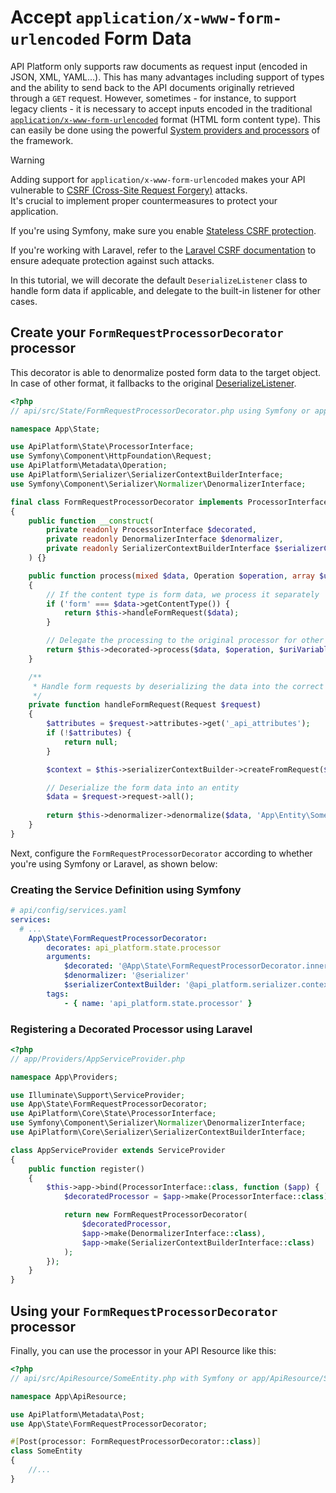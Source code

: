 # Accept `application/x-www-form-urlencoded` Form Data

API Platform only supports raw documents as request input (encoded in JSON, XML, YAML...). This has many advantages
including support of types and the ability to send back to the API documents originally retrieved through a `GET` request.
However, sometimes - for instance, to support legacy clients - it is necessary to accept inputs encoded in the traditional
[`application/x-www-form-urlencoded`](https://www.w3.org/TR/html401/interact/forms.html#h-17.13.4.1) format
(HTML form content type). This can easily be done using the powerful [System providers and processors](extending.md#system-providers-and-processors)
of the framework.

> [!WARNING]  
> Adding support for `application/x-www-form-urlencoded` makes your API vulnerable to [CSRF (Cross-Site Request Forgery)](https://www.owasp.org/index.php/Cross-Site_Request_Forgery_(CSRF)) attacks.  
> It's crucial to implement proper countermeasures to protect your application.
>
> If you're using Symfony, make sure you enable [Stateless CSRF protection](https://symfony.com/blog/new-in-symfony-7-2-stateless-csrf).  
>
> If you're working with Laravel, refer to the [Laravel CSRF documentation](https://laravel.com/docs/csrf) to ensure
> adequate protection against such attacks.

In this tutorial, we will decorate the default `DeserializeListener` class to handle form data if applicable, and delegate to the built-in listener for other cases.

## Create your `FormRequestProcessorDecorator` processor

This decorator is able to denormalize posted form data to the target object. In case of other format, it fallbacks to the original [DeserializeListener](https://github.com/api-platform/core/blob/91dc2a4d6eeb79ea8dec26b41e800827336beb1a/src/Bridge/Symfony/Bundle/Resources/config/api.xml#L85-L91).

```php
<?php
// api/src/State/FormRequestProcessorDecorator.php using Symfony or app/State/FormRequestProcessorDecorator.php using Laravel

namespace App\State;

use ApiPlatform\State\ProcessorInterface;
use Symfony\Component\HttpFoundation\Request;
use ApiPlatform\Metadata\Operation;
use ApiPlatform\Serializer\SerializerContextBuilderInterface;
use Symfony\Component\Serializer\Normalizer\DenormalizerInterface;

final class FormRequestProcessorDecorator implements ProcessorInterface
{
    public function __construct(
        private readonly ProcessorInterface $decorated,
        private readonly DenormalizerInterface $denormalizer,
        private readonly SerializerContextBuilderInterface $serializerContextBuilder
    ) {}

    public function process(mixed $data, Operation $operation, array $uriVariables = [], array $context = []): mixed
    {
        // If the content type is form data, we process it separately
        if ('form' === $data->getContentType()) {
            return $this->handleFormRequest($data);
        }

        // Delegate the processing to the original processor for other cases
        return $this->decorated->process($data, $operation, $uriVariables, $context);
    }

    /**
     * Handle form requests by deserializing the data into the correct entity
     */
    private function handleFormRequest(Request $request)
    {
        $attributes = $request->attributes->get('_api_attributes');
        if (!$attributes) {
            return null;
        }

        $context = $this->serializerContextBuilder->createFromRequest($request, false, $attributes);

        // Deserialize the form data into an entity
        $data = $request->request->all();
        
        return $this->denormalizer->denormalize($data, 'App\Entity\SomeEntity', null, $context);
    }
}
```

Next, configure the `FormRequestProcessorDecorator` according to whether you're using Symfony or Laravel, as shown below:

### Creating the Service Definition using Symfony

```yaml
# api/config/services.yaml
services:
  # ...
    App\State\FormRequestProcessorDecorator:
        decorates: api_platform.state.processor
        arguments:
            $decorated: '@App\State\FormRequestProcessorDecorator.inner'
            $denormalizer: '@serializer'
            $serializerContextBuilder: '@api_platform.serializer.context_builder'
        tags:
            - { name: 'api_platform.state.processor' }
```

### Registering a Decorated Processor using Laravel

```php
<?php
// app/Providers/AppServiceProvider.php

namespace App\Providers;

use Illuminate\Support\ServiceProvider;
use App\State\FormRequestProcessorDecorator;
use ApiPlatform\Core\State\ProcessorInterface;
use Symfony\Component\Serializer\Normalizer\DenormalizerInterface;
use ApiPlatform\Core\Serializer\SerializerContextBuilderInterface;

class AppServiceProvider extends ServiceProvider
{
    public function register()
    {
        $this->app->bind(ProcessorInterface::class, function ($app) {
            $decoratedProcessor = $app->make(ProcessorInterface::class); 

            return new FormRequestProcessorDecorator(
                $decoratedProcessor,
                $app->make(DenormalizerInterface::class),
                $app->make(SerializerContextBuilderInterface::class)
            );
        });
    }
}
```

## Using your `FormRequestProcessorDecorator` processor

Finally, you can use the processor in your API Resource like this:

```php
<?php
// api/src/ApiResource/SomeEntity.php with Symfony or app/ApiResource/SomeEntity.php with Laravel

namespace App\ApiResource;

use ApiPlatform\Metadata\Post;
use App\State\FormRequestProcessorDecorator;

#[Post(processor: FormRequestProcessorDecorator::class)]
class SomeEntity
{
    //...
}
```

